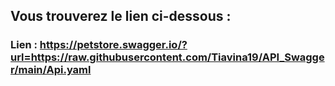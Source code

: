 ## Vous trouverez le lien ci-dessous :

### Lien : https://petstore.swagger.io/?url=https://raw.githubusercontent.com/Tiavina19/API_Swagger/main/Api.yaml
